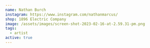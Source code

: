 ```yaml
---
name: Nathan Burch
instagram: https://www.instagram.com/nathanmarcus/
shop: 1896 Electric Company
image: /assets/images/screen-shot-2023-02-16-at-2.59.31-pm.png
tags:
  - artist
active: true
---
```

